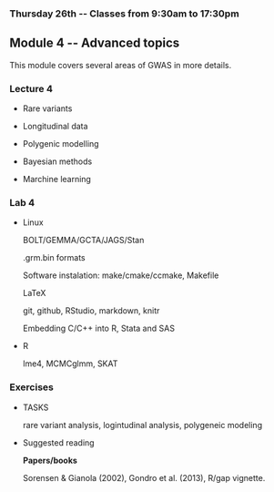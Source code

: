 ### Thursday 26th -- Classes from 9:30am to 17:30pm

## Module 4 -- Advanced topics

This module covers several areas of GWAS in more details.

### Lecture 4

* Rare variants

* Longitudinal data

* Polygenic modelling

* Bayesian methods

* Marchine learning

### Lab 4

* Linux

   BOLT/GEMMA/GCTA/JAGS/Stan

   .grm.bin formats

   Software instalation: make/cmake/ccmake, Makefile

   LaTeX

   git, github, RStudio, markdown, knitr

   Embedding C/C++ into R, Stata and SAS
 
* R

   lme4, MCMCglmm, SKAT

### Exercises

* TASKS

   rare variant analysis, logintudinal analysis, polygeneic modeling

* Suggested reading

   **Papers/books**

   Sorensen & Gianola (2002), Gondro et al. (2013), R/gap vignette.
